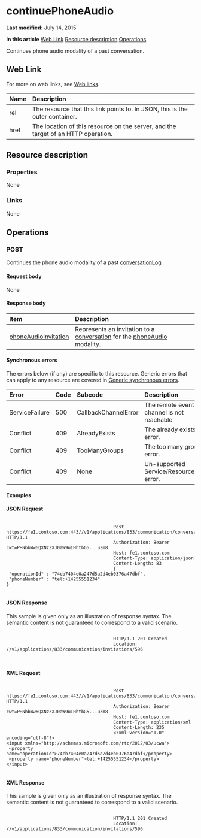 
# continuePhoneAudio

 **Last modified:** July 14, 2015

 **In this article**
 [Web Link](#sectionSection0)
 [Resource description](#sectionSection1)
 [Operations](#sectionSection2)


Continues phone audio modality of a past conversation. 


## Web Link
<a name="sectionSection0"> </a>

For more on web links, see [Web links](WebLinks.md).



|**Name**|**Description**|
|:-----|:-----|
|rel|The resource that this link points to. In JSON, this is the outer container.|
|href|The location of this resource on the server, and the target of an HTTP operation.|

## Resource description
<a name="sectionSection1"> </a>




### Properties

None


### Links

None


## Operations
<a name="sectionSection2"> </a>




### POST

Continues the phone audio modality of a past [conversationLog](conversationLog_ref.md)


#### Request body

None


#### Response body



|**Item**|**Description**|
|:-----|:-----|
| [phoneAudioInvitation](phoneAudioInvitation_ref.md)|Represents an invitation to a [conversation](conversation_ref.md) for the [phoneAudio](phoneAudio_ref.md) modality.|

#### Synchronous errors

The errors below (if any) are specific to this resource. Generic errors that can apply to any resource are covered in [Generic synchronous errors](GenericSynchronousErrors.md).



|**Error**|**Code**|**Subcode**|**Description**|
|:-----|:-----|:-----|:-----|
|ServiceFailure|500|CallbackChannelError|The remote event channel is not reachable|
|Conflict|409|AlreadyExists|The already exists error.|
|Conflict|409|TooManyGroups|The too many groups error.|
|Conflict|409|None|Un-supported Service/Resource/API error.|

#### Examples




#### JSON Request


```

										Post https://fe1.contoso.com:443//v1/applications/833/communication/conversationLogs/conversationLog/continuePhoneAudio HTTP/1.1
										Authorization: Bearer cwt=PHNhbWw6QXNzZXJ0aW9uIHhtbG5...uZm8
										Host: fe1.contoso.com
										Content-Type: application/json
										Content-Length: 83
										{
 "operationId" : "74cb7404e0a247d5a2d4eb0376a47dbf",
 "phoneNumber" : "tel:+14255551234"
}
									
```


#### JSON Response

This sample is given only as an illustration of response syntax. The semantic content is not guaranteed to correspond to a valid scenario.


```

										HTTP/1.1 201 Created
										Location: //v1/applications/833/communication/invitations/596
										
									
```


#### XML Request


```

										Post https://fe1.contoso.com:443//v1/applications/833/communication/conversationLogs/conversationLog/continuePhoneAudio HTTP/1.1
										Authorization: Bearer cwt=PHNhbWw6QXNzZXJ0aW9uIHhtbG5...uZm8
										Host: fe1.contoso.com
										Content-Type: application/xml
										Content-Length: 235
										<?xml version="1.0" encoding="utf-8"?>
<input xmlns="http://schemas.microsoft.com/rtc/2012/03/ucwa">
 <property name="operationId">74cb7404e0a247d5a2d4eb0376a47dbf</property>
 <property name="phoneNumber">tel:+14255551234</property>
</input>
									
```


#### XML Response

This sample is given only as an illustration of response syntax. The semantic content is not guaranteed to correspond to a valid scenario.


```

										HTTP/1.1 201 Created
										Location: //v1/applications/833/communication/invitations/596
										
									
```

